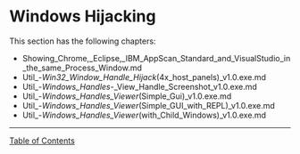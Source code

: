 # Windows Hijacking

This section has the following chapters:


* Showing_Chrome,_Eclipse,_IBM_AppScan_Standard_and_VisualStudio_in_the_same_Process_Window.md
* Util_-_Win32_Window_Handle_Hijack_(4x_host_panels)_v1.0.exe.md
* Util_-_Windows_Handles_-_View_Handle_Screenshot_v1.0.exe.md
* Util_-_Windows_Handles_Viewer_(Simple_Gui)_v1.0.exe.md
* Util_-_Windows_Handles_Viewer_(Simple_GUI_with_REPL)_v1.0.exe.md
* Util_-_Windows_Handles_Viewer_(with_Child_Windows)_v1.0.exe.md


- - - - 
[Table of Contents](../../Table_of_Contents.md) 